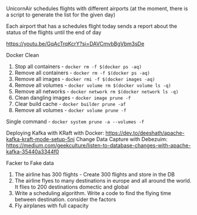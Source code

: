 UnicornAir schedules flights with different airports (at the moment, there is a script to generate the list for the given day)

Each airport that has a schedules flight today sends a report about the status of the flights until the end of day

https://youtu.be/GqAcTrqKcrY?si=DAVCmvbBgVbm3sDe


Docker Clean

1. Stop all containers - `docker rm -f $(docker ps -aq)`
2. Remove all containers - `docker rm -f $(docker ps -aq)`
3. Remove all images - `docker rmi -f $(docker images -aq)`
4. Remove all volumes - `docker volume rm $(docker volume ls -q)`
5. Remove all networks - `docker network rm $(docker network ls -q)`
6. Clean dangling images - `docker image prune -f`
7. Clear build cache - `docker builder prune -af`
8. Remove all volumes - `docker volume prune -f`

Single command - `docker system prune -a --volumes -f`

Deploying Kafka with KRaft with Docker: https://dev.to/deeshath/apache-kafka-kraft-mode-setup-5nj
Change Data Capture with Debezuim: https://medium.com/geekculture/listen-to-database-changes-with-apache-kafka-35440a3344f0

Facker to Fake data

1. The airline has 300 flights - Create 300 flights and store in the DB
2. The airline flyes to many destinations in europe and all around the world. It flies to 200 destinations domectic and global
3. Write a scheduling algorithm. Write a code to find the flying time between destination. consider the factors
4. Fly airplanes with full capacity